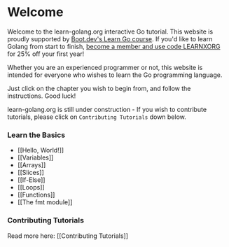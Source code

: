 # Welcome

Welcome to the learn-golang.org interactive Go tutorial. This website is proudly supported by [Boot.dev's Learn Go course](https://www.boot.dev/courses/learn-go?promo=LEARNXORG). If you'd like to learn Golang from start to finish, [become a member and use code LEARNXORG](https://www.boot.dev/pricing?promo=LEARNXORG) for 25% off your first year!

Whether you are an experienced programmer or not, this website is intended for everyone who wishes to learn the Go programming language.

Just click on the chapter you wish to begin from, and follow the instructions. Good luck!

learn-golang.org is still under construction - If you wish to contribute tutorials, please click on `Contributing Tutorials` down below.

### Learn the Basics

- [[Hello, World!]]
- [[Variables]]
- [[Arrays]]
- [[Slices]]
- [[If-Else]]
- [[Loops]]
- [[Functions]]
- [[The fmt module]]

### Contributing Tutorials

Read more here: [[Contributing Tutorials]]
